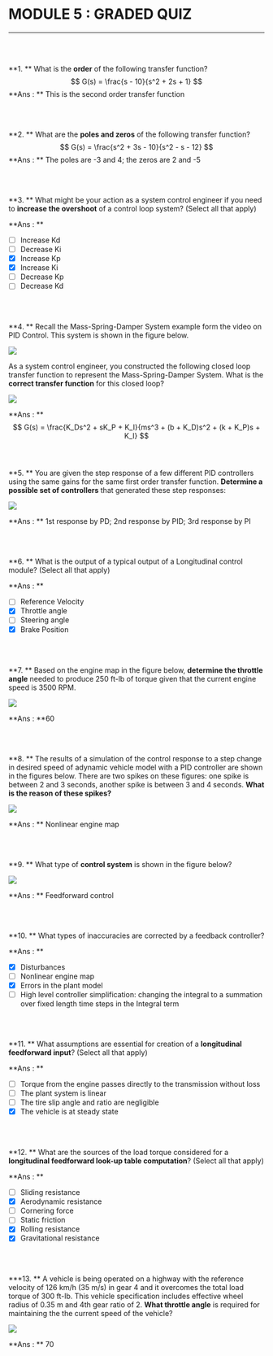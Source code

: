 # MODULE 5 : GRADED QUIZ

---

<br><br>

**1. ** What is the **order** of the following transfer function?
$$
G(s) = \frac{s - 10}{s^2 + 2s + 1}
$$
**Ans : ** This is the second order transfer function

<br><br>

**2. ** What are the **poles and zeros** of the following transfer function?
$$
G(s) = \frac{s^2 + 3s - 10}{s^2 - s - 12}
$$
**Ans : ** The poles are -3 and 4; the zeros are 2 and -5

<br><br>

**3. ** What might be your action as a system control engineer if you need to **increase the overshoot** of a control loop system? (Select all that apply)

**Ans : ** 

- [ ] Increase Kd
- [ ] Decrease Ki
- [x] Increase Kp
- [x] Increase Ki
- [ ] Decrease Kp
- [ ] Decrease Kd

<br><br>

**4. ** Recall the Mass-Spring-Damper System example form the video on PID Control.  This system is shown in the figure below.

<img src = "Images/image_q5_1.png">

As a system control engineer, you constructed the following closed loop transfer function to represent the Mass-Spring-Damper System. What is the **correct transfer function** for this closed loop?

<img src = "Images/image_q5_2.png">

**Ans : ** 
$$
G(s) = \frac{K_Ds^2 + sK_P + K_I}{ms^3 + (b + K_D)s^2 + (k + K_P)s + K_I}
$$
<br><br>

**5. ** You are given the step response of a few different PID controllers using the same gains for the same first order transfer function. **Determine a possible set of controllers** that generated these step responses:

<img src = "Images/Full-Size-Image.png">

**Ans : ** 1st response by PD; 2nd response by PID; 3rd response by PI  

<br><br>

**6. ** What is the output of a typical output of a Longitudinal control module? (Select all that apply)

**Ans : ** 

- [ ] Reference Velocity
- [x] Throttle angle
- [ ] Steering angle
- [x] Brake Position

<br><br>

**7. ** Based on the engine map in the figure below, **determine the throttle angle** needed to produce 250 ft-lb of torque given that the current engine speed is 3500 RPM.

<img src = "Images/image_q10.png">

**Ans : **60

<br><br>

**8. ** The results of a simulation of the control response to a step change in desired speed of adynamic vehicle model with a PID controller are shown in the figures below. There are two spikes on these figures: one spike is between 2 and 3 seconds, another spike is between 3 and 4 seconds. **What is the reason of these spikes?**

<img src = "Images/image_q11.png">

**Ans : ** Nonlinear engine map

<br><br>

**9. ** What type of **control system** is shown in the figure below?

<img src = "Images/Openloop.png">

**Ans : ** Feedforward control

<br><br>

**10. ** What types of inaccuracies are corrected by a feedback controller? 

**Ans : ** 

- [x] Disturbances
- [ ] Nonlinear engine map
- [x] Errors in the plant model
- [ ] High level controller simplification: changing the integral to a summation over fixed length time steps in the Integral term

<br><br>

**11. ** What assumptions are essential for creation of a **longitudinal feedforward input**? (Select all that apply)

**Ans : ** 

- [ ] Torque from the engine passes directly to the transmission without loss
- [ ] The plant system is linear
- [ ] The tire slip angle and ratio are negligible
- [x] The vehicle is at steady state

<br><br>

**12. ** What are the sources of the load torque considered for a **longitudinal feedforward look-up table computation**? (Select all that apply) 

**Ans : ** 

- [ ] Sliding resistance
- [x] Aerodynamic resistance
- [ ] Cornering force
- [ ] Static friction
- [x] Rolling resistance
- [x] Gravitational resistance

<br><br>

***13. ** A vehicle is being operated on a highway with the reference velocity of 126 km/h (35 m/s) in gear 4 and it overcomes the total load torque of 300 ft-lb. This vehicle specification includes effective wheel radius of 0.35 m and 4th gear ratio of 2. **What throttle angle** is required for maintaining the the current speed of the vehicle? 

<img src = "Images/image_q10.png">

**Ans : ** 70
